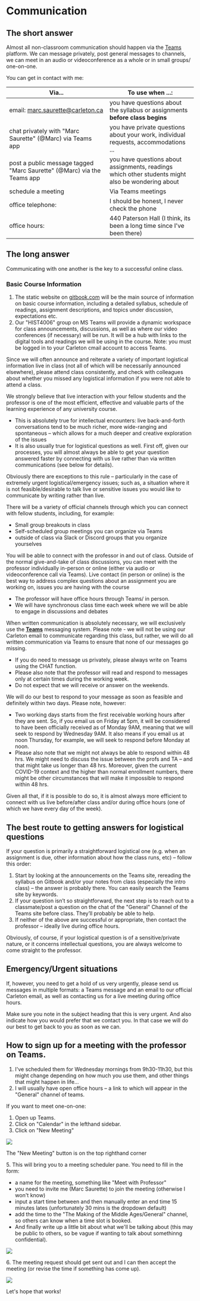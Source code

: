 # Communication

## The short answer <a href="#the-short-answer" id="the-short-answer"></a>

Almost all non-classroom communication should happen via the [Teams](../digital-tools/teams.md) platform. We can message privately, post general messages to channels, we can meet in an audio or videoconference as a whole or in small groups/ one-on-one.

You can get in contact with me:

| Via...                                                                 | To use when ...:                                                                                  |
| ---------------------------------------------------------------------- | ------------------------------------------------------------------------------------------------- |
| email: marc.saurette@carleton.ca                                       | you have questions about the syllabus or assignments **before class begins**                      |
| chat privately with "Marc Saurette" (@Marc) via Teams app              | you have private questions about your work, individual requests, accommodations ...               |
| post a public message tagged "Marc Saurette" (@Marc) via the Teams app | you have questions about assignments, readings which other students might also be wondering about |
| schedule a meeting                                                     | Via Teams meetings                                                                                |
| office telephone:                                                      | I should be honest, I never check the phone                                                       |
| office hours:                                                          | 440 Paterson Hall (I think, its been a long time since I've been there)                           |

## The long answer <a href="#the-long-answer" id="the-long-answer"></a>

Communicating with one another is the key to a successful online class.

### **Basic Course Information**  <a href="#basic-course-information" id="basic-course-information"></a>

1. The static website on [gitbook.com](https://marc-saurette.gitbook.io/medieval-manuscripts-in-the-digital-age/) will be the main source of information on basic course information, including a detailed syllabus, schedule of readings, assignment descriptions, and topics under discussion, expectations etc.
2. Our "HIST4006" group on MS Teams will provide a dynamic workspace for class announcements, discussions, as well as where our video conferences (if necessary) will be run. It will be a hub with links to the digital tools and readings we will be using in the course. Note: you must be logged in to your Carleton cmail account to access Teams.

Since we will often announce and reiterate a variety of important logistical information live in class (not all of which will be necessarily announced elsewhere), please attend class consistently, and check with colleagues about whether you missed any logistical information if you were not able to attend a class.

We strongly believe that live interaction with your fellow students and the professor is one of the most efficient, effective and valuable parts of the learning experience of any university course.

* This is absolutely true for intellectual encounters: live back-and-forth conversations tend to be much richer, more wide-ranging and spontaneous – which allows for a much deeper and creative exploration of the issues
* &#x20;It is also usually true for logistical questions as well. First off, given our processes, you will almost always be able to get your question answered faster by connecting with us live rather than via written communications (see below for details).

Obviously there are exceptions to this rule – particularly in the case of extremely urgent logistical/emergency issues; such as, a situation where it is not feasible/desirable to talk live or sensitive issues you would like to communicate by writing rather than live.

There will be a variety of official channels through which you can connect with fellow students, including, for example:

* Small group breakouts in class
* Self-scheduled group meetings you can organize via Teams
* outside of class via Slack or Discord groups that you organize yourselves

You will be able to connect with the professor in and out of class. Outside of the normal give-and-take of class discussions, you can meet with the professor individually in-person or online (either via audio or videoconference call via Teams). Live contact (in person or online) is the best way to address complex questions about an assignment you are working on, issues you are having with the course

* The professor will have office hours through Teams/ in person.
* We will have synchronous class time each week where we will be able to engage in discussions and debates

When written communication is absolutely necessary, we will exclusively use the [**Teams**](https://marc-saurette.gitbook.io/the-making-of-the-middle-ages/course-info/digital-tools/teams) messaging system. Please note - we will not be using our Carleton email to communicate regarding this class, but rather, we will do all written communication via Teams to ensure that none of our messages go missing.

* If you do need to message us privately, please always write on Teams using the CHAT function.
* Please also note that the professor will read and respond to messages only at certain times during the working week.
* Do not expect that we will receive or answer on the weekends.

We will do our best to respond to your message as soon as feasible and definitely within two days. Please note, however:

* Two working days starts from the first receivable working hours after they are sent. So, if you email us on Friday at 5pm, it will be considered to have been officially received as of Monday 9AM, meaning that we will seek to respond by Wednesday 9AM. It also means if you email us at noon Thursday, for example, we will seek to respond before Monday at noon.
* Please also note that we might not always be able to respond within 48 hrs. We might need to discuss the issue between the profs and TA – and that might take us longer than 48 hrs. Moreover, given the current COVID-19 context and the higher than normal enrollment numbers, there might be other circumstances that will make it impossible to respond within 48 hrs.

Given all that, if it is possible to do so, it is almost always more efficient to connect with us live before/after class and/or during office hours (one of which we have every day of the week).

## **The best route to getting answers for logistical questions** <a href="#the-best-route-to-getting-answers-for-logistical-questions" id="the-best-route-to-getting-answers-for-logistical-questions"></a>

If your question is primarily a straightforward logistical one (e.g. when an assignment is due, other information about how the class runs, etc) – follow this order:

1. Start by looking at the announcements on the Teams site, rereading the syllabus on Gitbook and/or your notes from class (especially the intro class) – the answer is probably there. You can easily search the Teams site by keywords.
2. If your question isn’t so straightforward, the next step is to reach out to a classmate/post a question on the chat of the "General" Channel of the Teams site before class. They’ll probably be able to help.
3. &#x20;If neither of the above are successful or appropriate, then contact the professor – ideally live during office hours.

Obviously, of course, if your logistical question is of a sensitive/private nature, or it concerns intellectual questions, you are always welcome to come straight to the professor.

## **Emergency/Urgent situations** <a href="#emergency-urgent-situations" id="emergency-urgent-situations"></a>

If, however, you need to get a hold of us very urgently, please send us messages in multiple formats: a Teams message and an email to our official Carleton email, as well as contacting us for a live meeting during office hours.

Make sure you note in the subject heading that this is very urgent. And also indicate how you would prefer that we contact you. In that case we will do our best to get back to you as soon as we can.

## How to sign up for a meeting with the professor on Teams.  <a href="#how-to-sign-up-for-a-meeting-with-the-professor-on-teams" id="how-to-sign-up-for-a-meeting-with-the-professor-on-teams"></a>

1. &#x20;I've scheduled them for Wednesday mornings from 9h30-11h30, but this might change depending on how much you use them, and other things that might happen in life...
2. I will usually have open office hours – a link to which will appear in the "General" channel of teams.

If you want to meet one-on-one:

1. Open up Teams.
2. Click on "Calendar" in the lefthand sidebar.
3. Click on "New Meeting"

![](https://gblobscdn.gitbook.com/assets%2F-M24F3BOegHMYQogZkSJ%2F-MG4WJMxHmyl0Vc0NPlu%2F-MG4bZfLyaUZxrHfyrcc%2FScreen%20Shot%202020-08-31%20at%201.37.28%20PM.png?alt=media\&token=d554f405-83c4-4613-aba0-c27ebe9659da)

The "New Meeting" button is on the top righthand corner

5\. This will bring you to a meeting scheduler pane. You need to fill in the form:

* a name for the meeting, something like "Meet with Professor"
* you need to invite me (Marc Saurette) to join the meeting (otherwise I won't know)
* input a start time between and then manually enter an end time 15 minutes lates (unfortunately 30 mins is the dropdown default)
* add the time to the "The Making of the Middle Ages/General" channel, so others can know when a time slot is booked.
* And finally write up a little bit about what we'll be talking about (this may be public to others, so be vague if wanting to talk about somethinng confidential).

![](https://gblobscdn.gitbook.com/assets%2F-M24F3BOegHMYQogZkSJ%2F-MG4WJMxHmyl0Vc0NPlu%2F-MG4bvCxu5eGb9fC\_2kb%2FScreen%20Shot%202020-08-31%20at%201.39.24%20PM.png?alt=media\&token=998a2546-43bf-4921-b19d-22a15e1b5ac9)

6\. The meeting request should get sent out and I can then accept the meeting (or revise the time if something has come up).

![](https://gblobscdn.gitbook.com/assets%2F-M24F3BOegHMYQogZkSJ%2F-MG4WJMxHmyl0Vc0NPlu%2F-MG4c0VMt9vdHpDHe7wK%2FScreen%20Shot%202020-08-31%20at%201.39.41%20PM.png?alt=media\&token=4d7c04f3-006d-444a-a3e5-dcecaafd3326)

Let's hope that works!
